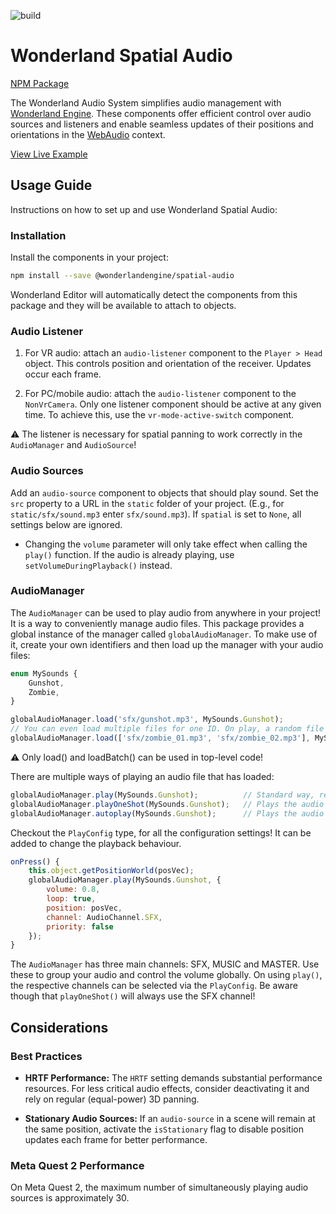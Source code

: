 ![build](https://github.com/WonderlandEngine/wonderland-engine-examples/actions/workflows/github-pages.yml/badge.svg)

# Wonderland Spatial Audio

[NPM Package](https://www.npmjs.com/package/@wonderlandengine/spatial-audio)

The Wonderland Audio System simplifies audio management with
[Wonderland Engine](https://wonderlandengine.com). These components offer efficient control
over audio sources and listeners and enable seamless updates of their positions and
orientations in the [WebAudio](https://developer.mozilla.org/en-US/docs/Web/API/Web_Audio_API) context.

[View Live Example](https://wonderlandengine.github.io/wonderland-spatial-audio/)


## Usage Guide

Instructions on how to set up and use Wonderland Spatial Audio:

### Installation

Install the components in your project:

```sh
npm install --save @wonderlandengine/spatial-audio
```

Wonderland Editor will automatically detect the components from this package and they will
be available to attach to objects.

### Audio Listener

1. For VR audio: attach an `audio-listener` component to the `Player > Head` object.
   This controls position and orientation of the receiver. Updates occur each frame.

2. For PC/mobile audio: attach the `audio-listener` component to the `NonVrCamera`.
   Only one listener component should be active at any given time. To achieve this, use
   the `vr-mode-active-switch` component.

 ⚠️  The listener is necessary for spatial panning to work correctly in the `AudioManager` and `AudioSource`!

### Audio Sources

Add an `audio-source` component to objects that should play sound. Set the `src`
property to a URL in the `static` folder of your project.
(E.g., for `static/sfx/sound.mp3` enter `sfx/sound.mp3`).
If `spatial` is set to `None`, all settings below are ignored.

- Changing the `volume` parameter will only take effect when calling the `play()` function. If the audio is already 
  playing, use `setVolumeDuringPlayback()` instead.

### AudioManager

The `AudioManager` can be used to play audio from anywhere in your project! It is a way to conveniently 
manage audio files. This package provides a global instance of the manager called `globalAudioManager`. 
To make use of it, create your own identifiers and then load up the manager with your audio files:

```js
enum MySounds {
    Gunshot,
    Zombie,
}

globalAudioManager.load('sfx/gunshot.mp3', MySounds.Gunshot);
// You can even load multiple files for one ID. On play, a random file of the provided ones will be selected. 
globalAudioManager.load(['sfx/zombie_01.mp3', 'sfx/zombie_02.mp3'], MySounds.Zombie);
```
⚠️ Only load() and loadBatch() can be used in top-level code!

There are multiple ways of playing an audio file that has loaded:

```js
globalAudioManager.play(MySounds.Gunshot);          // Standard way, returns an ID with which audio can be stopped.
globalAudioManager.playOneShot(MySounds.Gunshot);   // Plays the audio for one time only.
globalAudioManager.autoplay(MySounds.Gunshot);      // Plays the audio as soon as the user has interacted with the site.
```

Checkout the `PlayConfig` type, for all the configuration settings! It can be added to change the playback behaviour.

```js
onPress() {
    this.object.getPositionWorld(posVec);
    globalAudioManager.play(MySounds.Gunshot, {
        volume: 0.8,
        loop: true,
        position: posVec,
        channel: AudioChannel.SFX,
        priority: false
    });
}
```

The `AudioManager` has three main channels: SFX, MUSIC and MASTER. Use these to group your audio and 
control the volume globally. On using `play()`, the respective channels can be selected via the `PlayConfig`. 
Be aware though that `playOneShot()` will always use the SFX channel!


## Considerations

### Best Practices

- **HRTF Performance:** The `HRTF` setting demands substantial performance resources.
  For less critical audio effects, consider deactivating it and rely on regular
  (equal-power) 3D panning.

- **Stationary Audio Sources:** If an `audio-source` in a scene will remain at the same
  position, activate the `isStationary` flag to disable position updates each frame for
  better performance.

### Meta Quest 2 Performance

On Meta Quest 2, the maximum number of simultaneously playing audio sources is
approximately 30.
